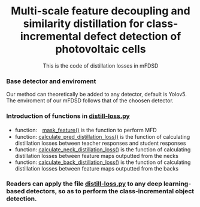 <h1 align="center">Multi-scale feature decoupling and similarity distillation for class-incremental defect detection of photovoltaic cells</h1>
<p align="center">
This is the code of distillation losses in mFDSD
</p>

### Base detector and enviroment
Our method can theoretically be added to any detector, default is Yolov5. The enviroment of our mFDSD follows that of the choosen detector.

### Introduction of functions in [distill-loss.py](https://github.com/wsjxdy/mFDSD/blob/master/distill-loss.py)
* function:　[mask_feature()](https://github.com/wsjxdy/mFDSD/blob/master/distill-loss.py) is the function to perform MFD
* function: [calculate_pred_distillation_loss()](https://github.com/wsjxdy/mFDSD/blob/master/distill-loss.py) is the function of calculating distillation losses between teacher responses and student responses
* function: [calculate_neck_distillation_loss()](https://github.com/wsjxdy/mFDSD/blob/master/distill-loss.py) is the function of calculating distillation losses between feature maps outputted from the necks
* function: [calculate_back_distillation_loss()](https://github.com/wsjxdy/mFDSD/blob/master/distill-loss.py) is the function of calculating distillation losses between feature maps outputted from the backs
### Readers can apply the file [distill-loss.py](https://github.com/wsjxdy/mFDSD/blob/master/distill-loss.py) to any deep learning-based detectors, so as to perform the class-incremental object detection.
 
